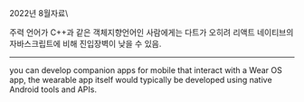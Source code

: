 2022년 8월자료\

주력 언어가  C++과 같은 객체지향언어인 사람에게는 다트가 오히려 리액트 네이티브의 자바스크립트에 비해 진입장벽이 낮을 수 있음.


---------------
you can develop companion apps for mobile that interact with a Wear OS app, the wearable app itself would typically be developed using native Android tools and APIs.
